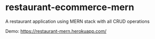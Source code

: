 # restaurant-ecommerce-mern
A restaurant application using MERN stack with all CRUD operations

Demo:
https://restaurant-mern.herokuapp.com/
